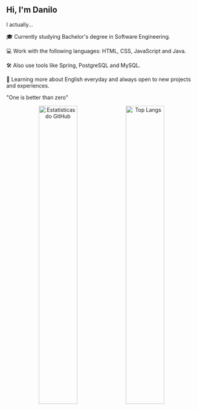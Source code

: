 ## Hi, I'm Danilo

I actually...

🎓 Currently studying Bachelor's degree in Software Engineering.

💻 Work with the following languages: HTML, CSS, JavaScript and Java.

🛠️ Also use tools like Spring, PostgreSQL and MySQL.

📖 Learning more about English everyday and always open to new projects and experiences.

"One is better than zero"

<div justify-content: space-between; align="center"">
  <img src="https://github-readme-stats.vercel.app/api?username=danilosnt&show_icons=true&theme=default" alt="Estatísticas do GitHub" width="45%" />
  <img src="https://github-readme-stats.vercel.app/api/top-langs/?username=danilosnt&layout=compact&theme=default" alt="Top Langs" width="45%" />
</div>

